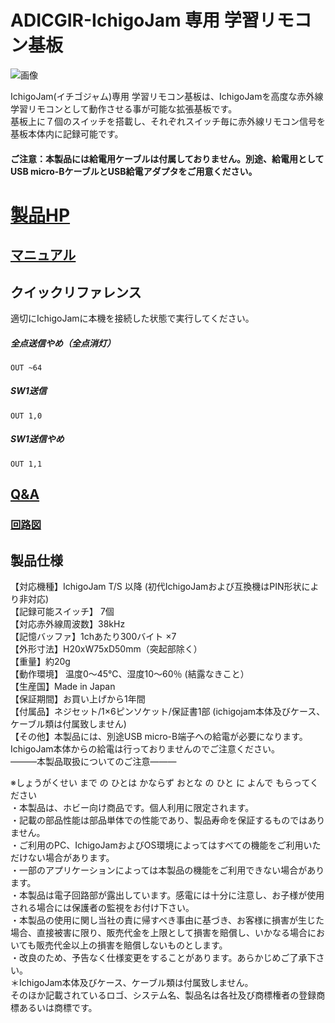 # ADICGIR-IchigoJam 専用 学習リモコン基板
![画像](https://bit-trade-one.co.jp/wp/wp-content/uploads/2018/10/53df7132ad493040993cafe5b067c46c.png)

IchigoJam(イチゴジャム)専用 学習リモコン基板は、IchigoJamを高度な赤外線学習リモコンとして動作させる事が可能な拡張基板です。   
基板上に７個のスイッチを搭載し、それぞれスイッチ毎に赤外線リモコン信号を基板本体内に記録可能です。

#### ご注意：本製品には給電用ケーブルは付属しておりません。別途、給電用としてUSB micro-BケーブルとUSB給電アダプタをご用意ください。


<!--
改行する場合、文末に半角スペース2個を置く

リンクの貼り方
[リンクになる文章](URL)
exp.
[Google](https://www.google.co.jp/)

画像の貼り方
![画像が読めない時に表示されるテキスト](画像のURL)
exp.
![bit-trade-one](https://bit-trade-one.co.jp/wp/wp-content/uploads/tcd-w/logo.png)
※先頭の"!"を忘れないこと


見出しの付け方

# 見出し1

## 見出し1-1

###　見出し1-2

# 見出し2

"#"を増やすと下位の見出しになる


-->


<!--
以下のURL内の"-ADXXXXX-Template"をリポジトリ名/ファイル名に変更 

製品によって無い情報(ライブラリへのリンクなど)は削除すること

ソフトの使い方、ライブラリの使い方などがWordなどである場合は、
各情報フォルダにMarkdown形式に起こし"Readme.md"という名前で保存すること
-->

# [製品HP](https://bit-trade-one.co.jp/adicgir/) 

## [マニュアル](https://github.com/bit-trade-one/ADICGIR/tree/master/Manual)


## クイックリファレンス
適切にIchigoJamに本機を接続した状態で実行してください。
##### 全点送信やめ（全点消灯）
```
OUT ~64
```

##### SW1送信
```
OUT 1,0
```


##### SW1送信やめ
```
OUT 1,1
```

<!--
## [アプリケーションソフト](https://github.com/bit-trade-one/-ADXXXXX-Template/raw/master/App/)  

## [ファームウェア](https://github.com/bit-trade-one/-ADXXXXX-Template/raw/master/Firmware/)
-->
## [Q&A](https://github.com/bit-trade-one/-ADXXXXX-Template/blob/master/FAQ.md)
<!--
### [ライブラリ](https://github.com/bit-trade-one/-ADXXXXX-Template/raw/master/Library)  

### [サンプルコード](https://github.com/bit-trade-one/-ADXXXXX-Template/raw/master/Sample)  

### [アプリケーションソース](https://github.com/bit-trade-one/-ADXXXXX-Template/raw/master/App_source/)  

### [ファームウェアソース](https://github.com/bit-trade-one/-ADXXXXX-Template/raw/master/Firmware_source/)

### [基板図](https://github.com/bit-trade-one/-ADXXXXX-Template/blob/master/Dimensions/-ADXXXXX-Template-Dimensions.pdf)

### [部品表](https://github.com/bit-trade-one-ADXXXXX-Templateo/blob/master/Partslist/-ADXXXXX-Template-Partslist.md)

-->
### [回路図](https://github.com/bit-trade-one/ADICGIR/tree/master/Schematics)
<!--

## 作例

[BTO公式]()  
[Twitter作例1]()  
[Twitter作例2]()  
[ブログ作例1]()  
[ブログ作例1]()  

## 雑誌掲載情報

[ラズパイマガジンXX年Y月号]()  
[Pc Watch]()
-->
## 製品仕様

【対応機種】IchigoJam T/S 以降 (初代IchigoJamおよび互換機はPIN形状により非対応)  
【記録可能スイッチ】 7個  
【対応赤外線周波数】38kHz  
【記憶バッファ】1chあたり300バイト ×7  
【外形寸法】H20xW75xD50mm（突起部除く）  
【重量】約20g  
【動作環境】 温度0～45℃、湿度10～60％ (結露なきこと）  
【生産国】Made in Japan  
【保証期間】お買い上げから1年間  
【付属品】ネジセット/1×6ピンソケット/保証書1部  (ichigojam本体及びケース、ケーブル類は付属致しません)  
【その他】本製品には、別途USB micro-B端子への給電が必要になります。IchigoJam本体からの給電は行っておりませんのでご注意ください。  
―――本製品取扱についてのご注意―――  
  
※しょうがくせい まで の ひとは かならず おとな の ひと に よんで もらってください  
・本製品は、ホビー向け商品です。個人利用に限定されます。  
・記載の部品性能は部品単体での性能であり、製品寿命を保証するものではありません。  
・ご利用のPC、IchigoJamおよびOS環境によってはすべての機能をご利用いただけない場合があります。  
・一部のアプリケーションによっては本製品の機能をご利用できない場合があります。  
・本製品は電子回路部が露出しています。感電には十分に注意し、お子様が使用される場合には保護者の監視をお付け下さい。  
・本製品の使用に関し当社の責に帰すべき事由に基づき、お客様に損害が生じた場合、直接被害に限り、販売代金を上限として損害を賠償し、いかなる場合においても販売代金以上の損害を賠償しないものとします。  
・改良のため、予告なく仕様変更をすることがあります。あらかじめご了承下さい。  
＊IchigoJam本体及びケース、ケーブル類は付属致しません。  
そのほか記載されているロゴ、システム名、製品名は各社及び商標権者の登録商標あるいは商標です。  

